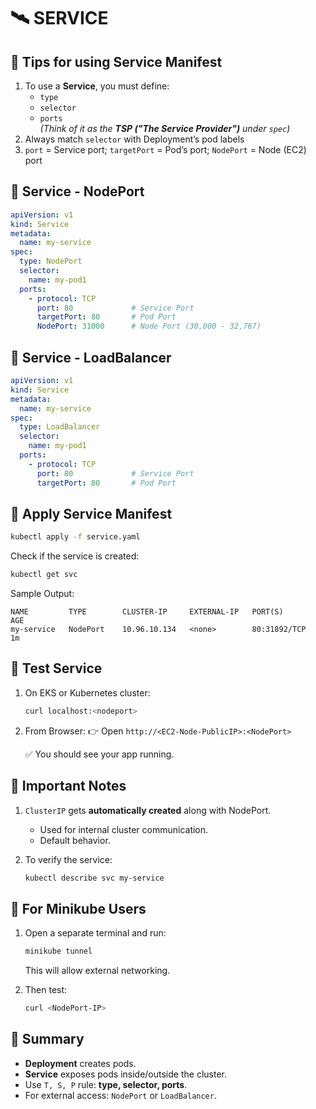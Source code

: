 # 🛰️ SERVICE
## 📌 Tips for using Service Manifest

1. To use a **Service**, you must define:
   - `type`
   - `selector`
   - `ports`  
   _(Think of it as the **TSP ("The Service Provider")** under `spec`)_
2. Always match `selector` with Deployment’s pod labels
3. `port` = Service port; `targetPort` = Pod’s port; `NodePort` = Node (EC2) port

## 🔹 Service - NodePort

```yaml
apiVersion: v1
kind: Service
metadata:
  name: my-service
spec:
  type: NodePort
  selector:
    name: my-pod1
  ports:
    - protocol: TCP
      port: 80             # Service Port     
      targetPort: 80       # Pod Port
      NodePort: 31000      # Node Port (30,000 - 32,767)
````

## 🔹 Service - LoadBalancer

```yaml
apiVersion: v1
kind: Service
metadata:
  name: my-service
spec:
  type: LoadBalancer
  selector:
    name: my-pod1
  ports:
    - protocol: TCP
      port: 80             # Service Port     
      targetPort: 80       # Pod Port
````


## 🔹 Apply Service Manifest

```bash
kubectl apply -f service.yaml
```

Check if the service is created:

```bash
kubectl get svc
```

Sample Output:

```
NAME         TYPE        CLUSTER-IP     EXTERNAL-IP   PORT(S)        AGE
my-service   NodePort    10.96.10.134   <none>        80:31892/TCP   1m
```

## 🔹 Test Service

1. On EKS or Kubernetes cluster:

   ```bash
   curl localhost:<nodeport>
   ```

2. From Browser:
   👉 Open `http://<EC2-Node-PublicIP>:<NodePort>`

   ✅ You should see your app running.

## 🔹 Important Notes

1. `ClusterIP` gets **automatically created** along with NodePort.

   * Used for internal cluster communication.
   * Default behavior.

2. To verify the service:

   ```bash
   kubectl describe svc my-service
   ```

## 🔹 For Minikube Users

1. Open a separate terminal and run:

   ```bash
   minikube tunnel
   ```

   This will allow external networking.

2. Then test:

   ```bash
   curl <NodePort-IP>
   ```

## 📝 Summary

* **Deployment** creates pods.
* **Service** exposes pods inside/outside the cluster.
* Use `T, S, P` rule: **type, selector, ports**.
* For external access: `NodePort` or `LoadBalancer`.

```






